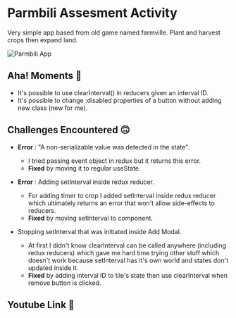 # Parmbili Assesment Activity

Very simple app based from old game named farmville.
Plant and harvest crops then expand land.

![Parmbili App](https://user-images.githubusercontent.com/119291271/210716645-8da85889-74f5-4679-9899-b9a085594f05.gif)

## Aha! Moments :100:

* It's possible to use clearInterval() in reducers given an interval ID.
* It's possible to change :disabled properties of a button without adding new class (new for me).

## Challenges Encountered :upside_down_face:

* **Error** : "A non-serializable value was detected in the state".
    * I tried passing event object in redux but it returns this error.
    * **Fixed** by moving it to regular useState.

* **Error** : Adding setInterval inside redux reducer.
    * For adding timer to crop I added setInterval inside redux reducer which ultimately returns an error that won't allow side-effects to reducers.
    * **Fixed** by moving setInterval to component.
    
* Stopping setInterval that was initiated inside Add Modal.
    * At first I didn't know clearInterval can be called anywhere (including redux reducers) which gave me hard time trying other stuff which doesn't work because setInterval has it's own world and states don't updated inside it.
    * **Fixed** by adding interval ID to tile's state then use clearInterval when remove button is clicked.
    
## Youtube Link :link:
